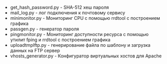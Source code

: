 * get_hash_password.py - SHA-512 хеш пароля
* mail_log.py - лог подключения к почтовому сервису
* minimonitor.py - Мониторинг CPU с помощью rrdtool с построением графика
* passgen.py - генератор пароля
* pingmonitor.py - Мониторинг доступности ресурса с помощью утилит fping и rrdtool с построением графика
* uploadtmplftp.py - генерирование файла по шаблону и загрузка данных на FTP сервер
* vhosts_generator.py - Конфигуратор виртуальных хостов для Apache
